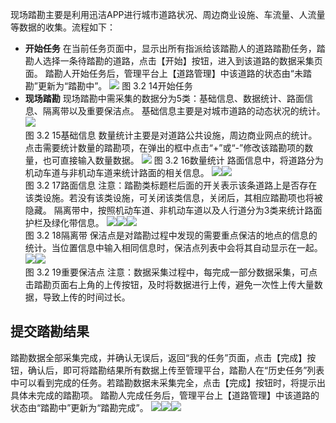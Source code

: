 现场踏勘主要是利用迅洁APP进行城市道路状况、周边商业设施、车流量、人流量等数据的收集。流程如下：
* **开始任务**
在当前任务页面中，显示出所有指派给该踏勘人的道路踏勘任务，踏勘人选择一条待踏勘的道路，点击【开始】按钮，进入到该道路的数据采集页面。
踏勘人开始任务后，管理平台上【道路管理】中该道路的状态由“未踏勘”更新为“踏勘中”。
![](images/016-1.jpg)
图 3.2 14开始任务
* **现场踏勘**
现场踏勘中需采集的数据分为5类：基础信息、数据统计、路面信息、隔离带以及重要保洁点。
基础信息主要是对城市道路的动态状况的统计。
![](images/017-1.jpg)	
图 3.2 15基础信息
数量统计主要是对道路公共设施，周边商业网点的统计。点击需要统计数量的踏勘项，在弹出的框中点击“+”或“-”修改该踏勘项的数量，也可直接输入数量数据。
![](images/018-1.jpg)
图 3.2 16数量统计
路面信息中，将道路分为机动车道与非机动车道来统计路面的相关信息。
![](images/019-1.jpg)![](images/020-1.jpg)        
图 3.2 17路面信息
注意：踏勘类标题栏后面的开关表示该条道路上是否存在该类设施。若没有该类设施，可关闭该类信息，关闭后，其相应踏勘项也将被隐藏。
隔离带中，按照机动车道、非机动车道以及人行道分为3类来统计路面护栏及绿化带信息。
 ![](images/021-1.jpg)![](images/022-1.jpg)![](images/023-1.jpg)       
图 3.2 18隔离带
保洁点是对踏勘过程中发现的需要重点保洁的地点的信息的统计。当位置信息中输入相同信息时，保洁点列表中会将其自动显示在一起。
![](images/024-1.jpg)![](images/025-1.jpg)    
图 3.2 19重要保洁点
注意：数据采集过程中，每完成一部分数据采集，可点击踏勘页面右上角的上传按钮，及时将数据进行上传，避免一次性上传大量数据，导致上传的时间过长。
## **提交踏勘结果**
踏勘数据全部采集完成，并确认无误后，返回“我的任务”页面，点击【完成】按钮，确认后，即可将踏勘结果所有数据上传至管理平台，踏勘人在“历史任务”列表中可以看到完成的任务。若踏勘数据未采集完全，点击【完成】按钮时，将提示出具体未完成的踏勘项。
踏勘人完成任务后，管理平台上【道路管理】中该道路的状态由“踏勘中”更新为“踏勘完成”。
  ![](images/026-1.jpg)![](images/027-1.jpg)![](images/028-1.jpg)       
